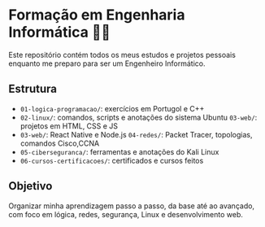 # Formação em Engenharia Informática 👨‍💻

Este repositório contém todos os meus estudos e projetos pessoais enquanto me preparo para ser um Engenheiro Informático.
## Estrutura

- `01-logica-programacao/`: exercícios em Portugol e C++
- `02-linux/`: comandos, scripts e anotações do sistema Ubuntu
  `03-web/`: projetos em HTML, CSS e JS
- `03-web/`:  React Native e Node.js
  `04-redes/`: Packet Tracer, topologias, comandos Cisco,CCNA
- `05-ciberseguranca/`: ferramentas e anotações do Kali Linux
- `06-cursos-certificacoes/`: certificados e cursos feitos

## Objetivo

Organizar minha aprendizagem passo a passo, da base até ao avançado, com foco em lógica, redes, segurança, Linux e desenvolvimento web.



